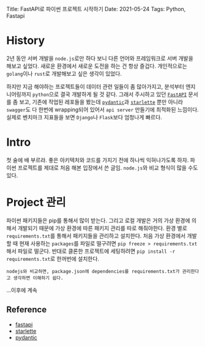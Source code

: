 Title: FastAPI로 파이썬 프로젝트 시작하기
Date: 2021-05-24
Tags: Python, Fastapi

# History

2년 동안 서버 개발을 `node.js`로만 하다 보니 다른 언어와 프레임워크로 서버 개발을 해보고 싶었다. 새로운 환경에서 새로운 도전을 하는 건 항상 즐겁다. 개인적으로는 `golang`이나 `rust`로 개발해보고 싶은 생각이 있었다.

하지만 지금 해야하는 프로젝트들이 데이터 관련 일들이 좀 많아가지고, 분석부터 엔지니어링까지 `python`으로 결국 개발하게 될 것 같다. 그래서 주시하고 있던 [`FastAPI`](fastapi) 문서를 좀 보고, 기존에 작업된 레포들을 봤는데 [`pydantic`](pydantic)과 [`starlette`](starlette) 뿐만 아니라 `swagger`도 다 한번에 wrapping되어 있어서 `api server` 만들기에 최적화된 느낌이다. 실제로 벤치마크 지표들을 보면 `Django`나 `Flask`보다 엄청나게 빠르다.

# Intro

첫 술에 배 부르랴. 좋은 아키텍처와 코드를 가지기 전에 하나씩 익혀나가도록 하자. 파이썬 프로젝트를 제대로 처음 해본 입장에서 쓴 글임. `node.js`와 비교 형식이 많을 수도 있다.

# Project 관리

파이썬 패키지들은 pip를 통해서 많이 받는다. 그리고 로컬 개발은 거의 가상 환경에 의해서 개발되기 때문에 가상 환경에 따른 패키지 관리를 따로 해줘야한다. 환경 별로 `requirements.txt`를 통해서 패키지들을 관리하고 설치한다. 처음 가상 환경에서 개발할 때 현재 사용하는 `packages`를 파일로 떨구려면 `pip freeze > requirements.txt`해서 파일로 떨군다. 반대로 클론한 프로젝트에 세팅하려면 `pip install -r requirements.txt`로 한꺼번에 설치한다.

```
nodejs와 비교하면, package.json에 dependencies를 requirements.txt가 관리한다고 생각하면 이해하기 쉽다.
```

...이후에 계속

## Reference

- [fastapi][fastapi]
- [starlette][starlette]
- [pydantic][pydantic]

[fastapi]: https://fastapi.tiangolo.com/
[starlette]: https://www.starlette.io/
[pydantic]: https://pydantic-docs.helpmanual.io/

